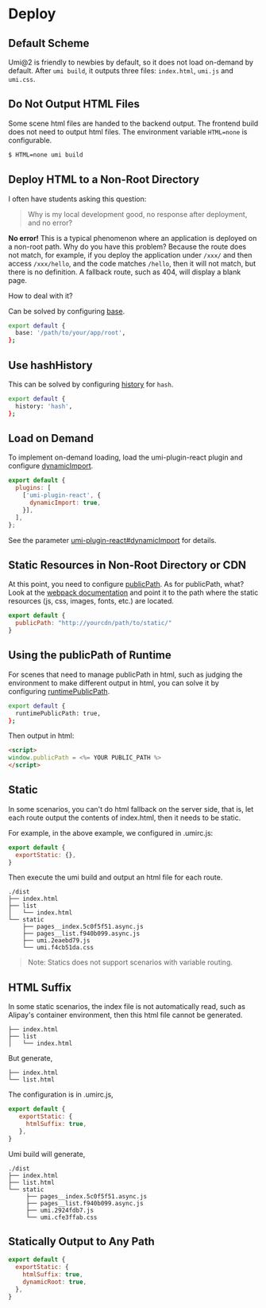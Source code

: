 # Deploy

## Default Scheme

Umi@2 is friendly to newbies by default, so it does not load on-demand by default. After `umi build`, it outputs three files: `index.html`, `umi.js` and `umi.css`.

## Do Not Output HTML Files

Some scene html files are handed to the backend output. The frontend build does not need to output html files. The environment variable `HTML=none` is configurable.

```bash
$ HTML=none umi build
```

## Deploy HTML to a Non-Root Directory

I often have students asking this question:

> Why is my local development good, no response after deployment, and no error?

**No error!** This is a typical phenomenon where an application is deployed on a non-root path. Why do you have this problem? Because the route does not match, for example, if you deploy the application under `/xxx/` and then access `/xxx/hello`, and the code matches `/hello`, then it will not match, but there is no definition. A fallback route, such as 404, will display a blank page.

How to deal with it?

Can be solved by configuring [base](/config/#base).

```bash
export default {
  base: '/path/to/your/app/root',
};
```

## Use hashHistory

This can be solved by configuring [history](/config/#history) for `hash`.

```bash
export default {
  history: 'hash',
};
```

## Load on Demand

To implement on-demand loading, load the umi-plugin-react plugin and configure [dynamicImport](/plugin/umi-plugin-react.html#dynamicimport).

```js
export default {
  plugins: [
    ['umi-plugin-react', {
      dynamicImport: true,
    }],
  ],
};
```

See the parameter [umi-plugin-react#dynamicImport](/plugin/umi-plugin-react.html#dynamicimport) for details.

## Static Resources in Non-Root Directory or CDN

At this point, you need to configure [publicPath](/config/#publicPath). As for publicPath, what? Look at the [webpack documentation](https://webpack.js.org/configuration/output/#output-publicpath) and point it to the path where the static resources (js, css, images, fonts, etc.) are located.

```js
export default {
  publicPath: "http://yourcdn/path/to/static/"
}
```

## Using the publicPath of Runtime

For scenes that need to manage publicPath in html, such as judging the environment to make different output in html, you can solve it by configuring [runtimePublicPath](/config/#history).

```bash
export default {
  runtimePublicPath: true,
};
```

Then output in html:

```html
<script>
window.publicPath = <%= YOUR PUBLIC_PATH %>
</script>
```

## Static

In some scenarios, you can't do html fallback on the server side, that is, let each route output the contents of index.html, then it needs to be static.

For example, in the above example, we configured in .umirc.js:

```js
export default {
  exportStatic: {},
}
```

Then execute the umi build and output an html file for each route.

```
./dist
├── index.html
├── list
│   └── index.html
└── static
    ├── pages__index.5c0f5f51.async.js
    ├── pages__list.f940b099.async.js
    ├── umi.2eaebd79.js
    └── umi.f4cb51da.css
```

> Note: Statics does not support scenarios with variable routing.

## HTML Suffix

In some static scenarios, the index file is not automatically read, such as Alipay's container environment, then this html file cannot be generated.

```
├── index.html
├── list
│   └── index.html
```

But generate,

```
├── index.html
└── list.html
```

The configuration is in .umirc.js,

```js
export default {
   exportStatic: {
     htmlSuffix: true,
   },
}
```

Umi build will generate,

```
./dist
├── index.html
├── list.html
└── static
     ├── pages__index.5c0f5f51.async.js
     ├── pages__list.f940b099.async.js
     ├── umi.2924fdb7.js
     └── umi.cfe3ffab.css
```

## Statically Output to Any Path

```js
export default {
  exportStatic: {
    htmlSuffix: true,
    dynamicRoot: true,
  },
}
```
